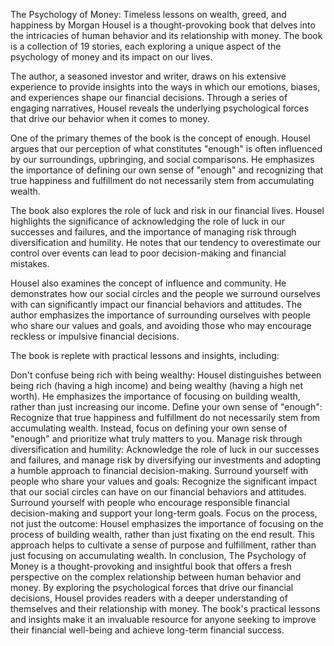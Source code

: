 The Psychology of Money: Timeless lessons on wealth, greed, and happiness by Morgan Housel is a thought-provoking book that delves into the intricacies of human behavior and its relationship with money. The book is a collection of 19 stories, each exploring a unique aspect of the psychology of money and its impact on our lives.

The author, a seasoned investor and writer, draws on his extensive experience to provide insights into the ways in which our emotions, biases, and experiences shape our financial decisions. Through a series of engaging narratives, Housel reveals the underlying psychological forces that drive our behavior when it comes to money.

One of the primary themes of the book is the concept of enough. Housel argues that our perception of what constitutes "enough" is often influenced by our surroundings, upbringing, and social comparisons. He emphasizes the importance of defining our own sense of "enough" and recognizing that true happiness and fulfillment do not necessarily stem from accumulating wealth.

The book also explores the role of luck and risk in our financial lives. Housel highlights the significance of acknowledging the role of luck in our successes and failures, and the importance of managing risk through diversification and humility. He notes that our tendency to overestimate our control over events can lead to poor decision-making and financial mistakes.

Housel also examines the concept of influence and community. He demonstrates how our social circles and the people we surround ourselves with can significantly impact our financial behaviors and attitudes. The author emphasizes the importance of surrounding ourselves with people who share our values and goals, and avoiding those who may encourage reckless or impulsive financial decisions.

The book is replete with practical lessons and insights, including:

Don't confuse being rich with being wealthy: Housel distinguishes between being rich (having a high income) and being wealthy (having a high net worth). He emphasizes the importance of focusing on building wealth, rather than just increasing our income.
Define your own sense of "enough": Recognize that true happiness and fulfillment do not necessarily stem from accumulating wealth. Instead, focus on defining your own sense of "enough" and prioritize what truly matters to you.
Manage risk through diversification and humility: Acknowledge the role of luck in our successes and failures, and manage risk by diversifying our investments and adopting a humble approach to financial decision-making.
Surround yourself with people who share your values and goals: Recognize the significant impact that our social circles can have on our financial behaviors and attitudes. Surround yourself with people who encourage responsible financial decision-making and support your long-term goals.
Focus on the process, not just the outcome: Housel emphasizes the importance of focusing on the process of building wealth, rather than just fixating on the end result. This approach helps to cultivate a sense of purpose and fulfillment, rather than just focusing on accumulating wealth.
In conclusion, The Psychology of Money is a thought-provoking and insightful book that offers a fresh perspective on the complex relationship between human behavior and money. By exploring the psychological forces that drive our financial decisions, Housel provides readers with a deeper understanding of themselves and their relationship with money. The book's practical lessons and insights make it an invaluable resource for anyone seeking to improve their financial well-being and achieve long-term financial success.

